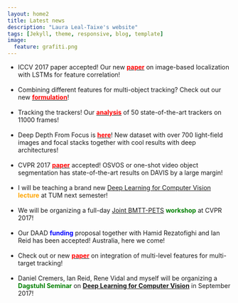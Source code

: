 ```yaml
---
layout: home2
title: Latest news
description: "Laura Leal-Taixe's website"
tags: [Jekyll, theme, responsive, blog, template]
image:
  feature: grafiti.png
---
```


<section>

<ul>


<li>ICCV 2017 paper accepted! Our new <a href="https://arxiv.org/abs/1611.07890"><font color="red"><strong>paper</strong></font></a> on image-based localization with LSTMs for feature correlation! </li>

<br>


<li>Combining different features for multi-object tracking? Check out our new <a href="https://arxiv.org/abs/1705.08314"><font color="red"><strong>formulation</strong></font></a>!  </li>

<br>


<li>Tracking the trackers! Our <a href="https://arxiv.org/abs/1704.02781"><font color="red"><strong>analysis</strong></font></a> of 50 state-of-the-art trackers on 11000 frames! </li>

<br>

<li>Deep Depth From Focus is <a href="https://arxiv.org/abs/1704.01085"><font color="red"><strong>here</strong></font></a>! New dataset with over 700 light-field images and focal stacks together with cool results with deep architectures!</li>

<br>


<li>CVPR 2017 <a href="https://arxiv.org/abs/1611.05198"><font color="red"><strong>paper</strong></font></a> accepted! OSVOS or one-shot video object segmentation has state-of-the-art results on DAVIS by a large margin!</li>

<br>

<li>I will be teaching a brand new <a href="https://vision.cs.tum.edu/teaching/ss2017/dl4cv">Deep Learning for Computer Vision</a> <font color="orange"><strong>lecture</strong></font> at TUM next semester!</li>


<br>

<li>We will be organizing a full-day <a href="https://motchallenge.net/workshops/bmtt-pets2017/">Joint BMTT-PETS</a> <font color="green"><strong>workshop</strong></font> at CVPR 2017!</li>

<br>




<li>Our DAAD <font color="blue"><strong>funding</strong></font> proposal together with Hamid Rezatofighi and Ian Reid has been accepted! Australia, here we come!</li>

<br>

<li>Check out or new <a href="https://arxiv.org/pdf/1607.07304"><font color="red"><strong>paper</strong></font></a> on integration of multi-level features for multi-target tracking! </li>

<br>

<li>Daniel Cremers, Ian Reid, Rene Vidal and myself will be organizing a <font color="green"><strong>Dagstuhl Seminar</strong></font> on <a href="http://www.dagstuhl.de/en/program/calendar/semhp/?semnr=17391"><strong>Deep Learning for Computer Vision</strong></a> in September 2017! </li>

<br>

<!-- <li>New <a href="https://arxiv.org/pdf/1604.07866.pdf"><font color="red"><strong>paper</strong></font></a> on tracking with siamese neural networks to be presented at the DeepVision workshop at CVPR 2016! </li>

<br>

<li>We will organize the <a href="https://motchallenge.net/workshops/bmtt2016/">2nd Workshop on Benchmarking Multi-Target Tracking</a> in conjunction with ECCV 2016 in Amsterdam!</li>

<br>
<li>You can now read the <a href="http://arxiv.org/abs/1603.00831"><font color="red"><strong>manuscript</strong></font></a> of the MOT16 benchmark!</li>

<br>
<li><strong>MOT16</strong> is here! Check out the new benchmark for multiple people tracking at <a href="https://motchallenge.net/data/MOT16/">MOTChallenge</a>! 14 new challenging sequences!</li>

<br>

<li>New <a href="{{ site.url }}/publications"><font color="red"><strong>paper</strong></font></a> on pose estimation accepted for ICCV 2015! </li>

<br>
<li>CVPR 2015 <a href="{{ site.url }}/code"><font color="blue"><strong>code</strong></font></a> for joint multiple people tracking and segmentation has been released! </li>
<br>
<li>New <a href="{{ site.url }}/code"><font color="blue"><strong>code</strong></font></a> for Linear Programming tracking in 2D and 3D. </li>

<br>
<li>The first <a href="https://arxiv.org/abs/1504.01942"><font color="red"><strong>manuscript</strong></font></a> of the MOTChallenge benchmark goes public!</li>

<br>

<li>Launching the <a href="http://www.motchallenge.net"><strong>Multiple Object Tracking Benchmark</strong></a> with new datasets and challenges!</li>
<br>
<li>Co-organizer of the <a href="https://motchallenge.net/workshops/bmtt2015/">1st Workshop on Benchmarking Multi-Target Tracking</a> to be held in conjunction with WACV in Hawaii on the 9th of January 2015.</li>

<br>
<li>New version of the ICCV 2011 <a href="{{ site.url }}/code"><font color="blue"><strong>code</strong></font></a> is available!</li>

-->

</ul>

</section>
